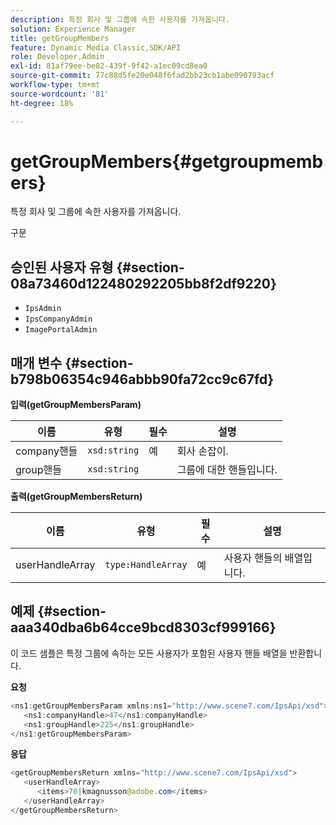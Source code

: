 ```yaml
---
description: 특정 회사 및 그룹에 속한 사용자를 가져옵니다.
solution: Experience Manager
title: getGroupMembers
feature: Dynamic Media Classic,SDK/API
role: Developer,Admin
exl-id: 81af79ee-be82-439f-9f42-a1ec09cd8ea0
source-git-commit: 77c88d5fe20e048f6fad2bb23cb1abe090793acf
workflow-type: tm+mt
source-wordcount: '81'
ht-degree: 18%

---
```


# getGroupMembers{#getgroupmembers}

특정 회사 및 그룹에 속한 사용자를 가져옵니다.

구문

## 승인된 사용자 유형 {#section-08a73460d122480292205bb8f2df9220}

* `IpsAdmin`
* `IpsCompanyAdmin`
* `ImagePortalAdmin`

## 매개 변수 {#section-b798b06354c946abbb90fa72cc9c67fd}

**입력(getGroupMembersParam)**

| 이름 | 유형 | 필수 | 설명 |
|---|---|---|---|
| company핸들 | `xsd:string` | 예 | 회사 손잡이. |
| group핸들 | `xsd:string` |  | 그룹에 대한 핸들입니다. |

**출력(getGroupMembersReturn)**

| 이름 | 유형 | 필수 | 설명 |
|---|---|---|---|
| userHandleArray | `type:HandleArray` | 예 | 사용자 핸들의 배열입니다. |

## 예제 {#section-aaa340dba6b64cce9bcd8303cf999166}

이 코드 샘플은 특정 그룹에 속하는 모든 사용자가 포함된 사용자 핸들 배열을 반환합니다.

**요청**

```java
<ns1:getGroupMembersParam xmlns:ns1="http://www.scene7.com/IpsApi/xsd">
   <ns1:companyHandle>47</ns1:companyHandle>
   <ns1:groupHandle>225</ns1:groupHandle>
</ns1:getGroupMembersParam>
```

**응답**

```java
<getGroupMembersReturn xmlns="http://www.scene7.com/IpsApi/xsd">
   <userHandleArray>
      <items>70|kmagnusson@adobe.com</items>
   </userHandleArray>
</getGroupMembersReturn>
```
